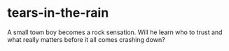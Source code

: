 # tears-in-the-rain
A small town boy becomes a rock sensation. Will he learn who to trust and what really matters before it all comes crashing down?
